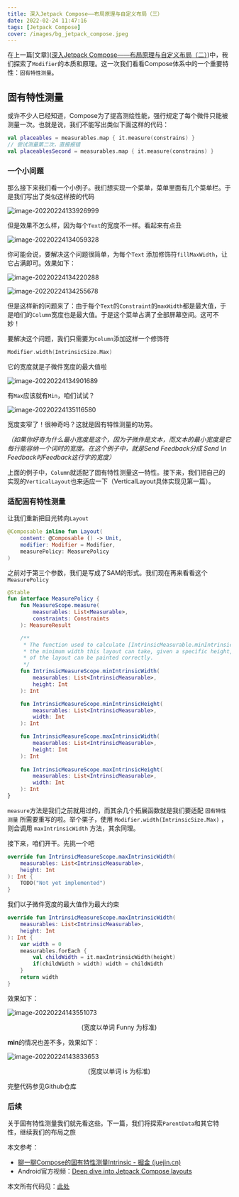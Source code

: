 ```yaml
---
title: 深入Jetpack Compose——布局原理与自定义布局（三）
date: 2022-02-24 11:47:16
tags: [Jetpack Compose]
cover: /images/bg_jetpack_compose.jpeg
---
```


在上一篇[文章]([深入Jetpack Compose——布局原理与自定义布局（二）](https://juejin.cn/post/7063816490021027871))中，我们探索了`Modifier`的本质和原理。这一次我们看看Compose体系中的一个重要特性：`固有特性测量`。


## 固有特性测量

或许不少人已经知道，Compose为了提高测绘性能，强行规定了每个微件只能被测量一次。也就是说，我们不能写出类似下面这样的代码：

```kotlin
val placeables = measurables.map { it.measure(constrains) }
// 尝试测量第二次，直接报错
val placeablesSecond = measurables.map { it.measure(constrains) }
```

### 一个小问题

那么接下来我们看一个小例子。我们想实现一个菜单，菜单里面有几个菜单栏。于是我们写出了类似这样按的代码



![image-20220224133926999](https://web.funnysaltyfish.fun/temp_img/202202241339204.png)

但是效果不怎么样，因为每个`Text`的宽度不一样。看起来有点丑

![image-20220224134059328](https://web.funnysaltyfish.fun/temp_img/202202241340468.png)

你可能会说，要解决这个问题很简单，为每个`Text` 添加修饰符`fillMaxWidth`，让它占满即可。效果如下：

![image-20220224134220288](https://web.funnysaltyfish.fun/temp_img/202202241342424.png)

![image-20220224134255678](https://web.funnysaltyfish.fun/temp_img/202202241342785.png)

但是这样新的问题来了：由于每个`Text`的`Constraint`的`maxWidth`都是最大值，于是咱们的`Column`宽度也是最大值。于是这个菜单占满了全部屏幕空间。这可不妙！

要解决这个问题，我们只需要为`Column`添加这样一个修饰符

```kotlin
Modifier.width(IntrinsicSize.Max)
```

它的宽度就是子微件宽度的最大值啦

![image-20220224134901689](https://web.funnysaltyfish.fun/temp_img/202202241349842.png)

有`Max`应该就有`Min`，咱们试试？

![image-20220224135116580](https://web.funnysaltyfish.fun/temp_img/202202241351729.png)

宽度变窄了！很神奇吗？这就是固有特性测量的功劳。

*（如果你好奇为什么最小宽度是这个，因为子微件是文本，而文本的最小宽度是它每行能容纳一个词时的宽度。在这个例子中，就是Send Feedback分成 Send \n Feedback时Feedback这行字的宽度）*



上面的例子中，`Column`就适配了固有特性测量这一特性。接下来，我们把自己的实现的`VerticalLayout`也来适应一下（VerticalLayout具体实现见第一篇）。



### 适配固有特性测量

让我们重新把目光转向`Layout`

```kotlin
@Composable inline fun Layout(
    content: @Composable () -> Unit,
    modifier: Modifier = Modifier,
    measurePolicy: MeasurePolicy
)
```

之前对于第三个参数，我们是写成了SAM的形式。我们现在再来看看这个`MeasurePolicy`

```kotlin
@Stable
fun interface MeasurePolicy {
    fun MeasureScope.measure(
        measurables: List<Measurable>,
        constraints: Constraints
    ): MeasureResult

    /**
     * The function used to calculate [IntrinsicMeasurable.minIntrinsicWidth]. It represents
     * the minimum width this layout can take, given a specific height, such that the content
     * of the layout can be painted correctly.
     */
    fun IntrinsicMeasureScope.minIntrinsicWidth(
        measurables: List<IntrinsicMeasurable>,
        height: Int
    ): Int

    fun IntrinsicMeasureScope.minIntrinsicHeight(
        measurables: List<IntrinsicMeasurable>,
        width: Int
    ): Int

    fun IntrinsicMeasureScope.maxIntrinsicWidth(
        measurables: List<IntrinsicMeasurable>,
        height: Int
    ): Int
    
    fun IntrinsicMeasureScope.maxIntrinsicHeight(
        measurables: List<IntrinsicMeasurable>,
        width: Int
    ): Int
}
```

`measure`方法是我们之前就用过的，而其余几个拓展函数就是我们要适配 `固有特性测量` 所需要重写的啦。举个栗子，使用 `Modifier.width(IntrinsicSize.Max)` ，则会调用 `maxIntrinsicWidth` 方法，其余同理。

接下来，咱们开干。先挑一个吧

```kotlin
override fun IntrinsicMeasureScope.maxIntrinsicWidth(
    measurables: List<IntrinsicMeasurable>,
    height: Int
): Int {
    TODO("Not yet implemented")
}
```

我们以子微件宽度的最大值作为最大约束

```kotlin
override fun IntrinsicMeasureScope.maxIntrinsicWidth(
    measurables: List<IntrinsicMeasurable>,
    height: Int
): Int {
    var width = 0
    measurables.forEach { 
        val childWidth = it.maxIntrinsicWidth(height)
        if(childWidth > width) width = childWidth
    }
    return width
}
```

效果如下：

![image-20220224143551073](https://web.funnysaltyfish.fun/temp_img/202202241435172.png)

<center>(宽度以单词 Funny 为标准)</center>

**min**的情况也差不多，效果如下：

![image-20220224143833653](https://web.funnysaltyfish.fun/temp_img/202202241438740.png)

<center>(宽度以单词 is 为标准)</center>



完整代码参见Github仓库



### 后续

关于固有特性测量我们就先看这些。下一篇，我们将探索`ParentData`和其它特性，继续我们的布局之旅

本文参考：

- [聊一聊Compose的固有特性测量Intrinsic - 掘金 (juejin.cn)](https://juejin.cn/post/6969021972051132452)
- Android官方视频：[Deep dive into Jetpack Compose layouts](https://www.youtube.com/watch?v=zMKMwh9gZuI)

本文所有代码见：[此处](https://github.com/FunnySaltyFish/JetpackComposeStudy/tree/master/app/src/main/java/com/funny/compose/study/ui/post_layout)

